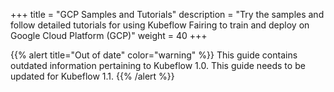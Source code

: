 +++
title = "GCP Samples and Tutorials"
description = "Try the samples and follow detailed tutorials for using Kubeflow Fairing to train and deploy on Google Cloud Platform (GCP)"
weight = 40
+++

{{% alert title="Out of date" color="warning" %}}
This guide contains outdated information pertaining to Kubeflow 1.0. This guide
needs to be updated for Kubeflow 1.1.
{{% /alert %}}


